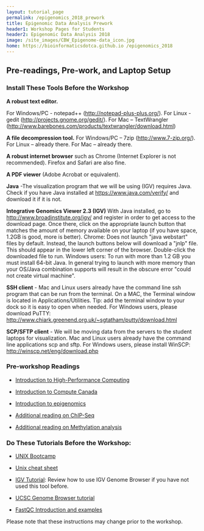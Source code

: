 ```yaml
---
layout: tutorial_page
permalink: /epigenomics_2018_prework
title: Epigenomic Data Analysis Prework
header1: Workshop Pages for Students
header2: Epigenomic Data Analysis 2018
image: /site_images/CBW_Epigenome-data_icon.jpg
home: https://bioinformaticsdotca.github.io	/epigenomics_2018
---
```


## Pre-readings, Pre-work, and Laptop Setup   

### Install These Tools Before the Workshop

**A robust text editor.**

For Windows/PC - notepad++ (http://notepad-plus-plus.org/).
For Linux - gedit (http://projects.gnome.org/gedit/).
For Mac – TextWrangler (http://www.barebones.com/products/textwrangler/download.html)

**A file decompression tool.**
For Windows/PC – 7zip (http://www.7-zip.org/).
For Linux – already there.
For Mac – already there.

**A robust internet browser** such as Chrome (Internet Explorer is not recommended). Firefox and Safari are also fine.

**A PDF viewer** (Adobe Acrobat or equivalent).

**Java** -The visualization program that we will be using (IGV) requires Java. Check if you have Java installed at https://www.java.com/verify/ and download it if it is not.

**Integrative Genomics Viewer 2.3 (IGV)**
With Java installed, go to http://www.broadinstitute.org/igv/ and register in order to get access to the download page. Once there, click on the appropriate launch button that matches the amount of memory available on your laptop (if you have space, 1.2GB is good, more is better).
Chrome: Does not launch "java webstart" files by default. Instead, the launch buttons below will download a "jnlp" file. This should appear in the lower left corner of the browser. Double-click the downloaded file to run.
Windows users: To run with more than 1.2 GB you must install 64-bit Java. In general trying to launch with more memory than your OS/Java combination supports will result in the obscure error "could not create virtual machine".

**SSH client** - Mac and Linux users already have the command line ssh program that can be run from the terminal. On a MAC, the Terminal window is located in Applications/Utilities. Tip: add the terminal window to your dock so it is easy to open when needed.  For Windows users, please download PuTTY: http://www.chiark.greenend.org.uk/~sgtatham/putty/download.html

**SCP/SFTP client** - We will be moving data from the servers to the student laptops for visualization. Mac and Linux users already have the command line applications scp and sftp. For Windows users, please install WinSCP: http://winscp.net/eng/download.php

### Pre-workshop Readings

* [Introduction to High-Performance Computing](http://insidehpc.com/hpc-basic-training/what-is-hpc/)

* [Introduction to Compute Canada](https://www.computecanada.ca/research-portal/accessing-resources/)

* [Introduction to epigenomics](http://www.ncbi.nlm.nih.gov/pmc/articles/PMC3080743/)

* [Additional reading on ChIP-Seq](http://www.ncbi.nlm.nih.gov/pmc/articles/PMC3053263/)

* [Additional reading on Methylation analysis](http://www.ncbi.nlm.nih.gov/pubmed/22986265/) 

### Do These Tutorials Before the Workshop:

* [UNIX Bootcamp](http://rik.smith-unna.com/command_line_bootcamp/?id=9xnbkx6eaof)  

* [Unix cheat sheet](http://www.rain.org/~mkummel/unix.html)

* [IGV Tutorial](https://bioinformaticsdotca.github.io/BiCG_2017_module2_igv): Review how to use IGV Genome Browser if you have not used this tool before.

* [UCSC Genome Browser tutorial](http://www.ncbi.nlm.nih.gov/pubmed/18514479)

* [FastQC Introduction and examples](http://www.bioinformatics.babraham.ac.uk/projects/fastqc/Help/)  

Please note that these instructions may change prior to the workshop.  
